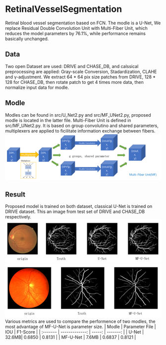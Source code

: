 # RetinalVesselSegmentation
  Retinal blood vessel segmentation based on FCN. 
  The modle is a U-Net, We replace Residual Double Convolution Unit with Multi-Fiber Unit, 
  which reduces the model parameters by 76.1%, while performance remains basically unchanged.
  
## Data
  Two open Dataset are used: DRIVE and CHASE_DB, and calssical preprocessing are applied: Gray-scale Conversion, Stadardization, CLAHE and γ-adjustment.
  We extract 64 * 64 pix size patches from DRIVE, 128 * 128 for CHASE_DB, then rotate patch to get 4 times more data, then normalize input data for modle.
  
## Modle
  Modles can be found in src/U_Net2.py and src/MF_UNet2.py, proposed modle is located in the latter file. 
  Multi-Fiber Unit is defined in src/MF_UNet2.py. 
  It is based on group convolutino and shared parameters, multiplexers are applied to ficilitate information exchange between fibers.
  ![Multi-Fiber Unit](https://github.com/mitseng/RetinalVesselSegmentation/blob/master/MFUnit.png)

## Result
  Proposed model is trained on both dataset, classical U-Net is trained on DRIVE dataset.
  This an image from test set of DRIVE and CHASE_DB respectively.
  ![DRIVE](https://github.com/mitseng/RetinalVesselSegmentation/blob/master/DRIVE_rst.png)
  ![CHASE_DB](https://github.com/mitseng/RetinalVesselSegmentation/blob/master/CHASE_DB_rst.png)
  Various metrics are used to compare the performence of two modles, the most advantage of MF-U-Net is parameter size.
  | Modle    | Parameter File |   IOU   | F1-Score |
  | :------- | -------------: |  -----: | -------: |
  | U-Net    |          32.6MB|  0.6850 |   0.8131 |
  | MF-U-Net |          7.6MB |  0.6837 |   0.8121 |
